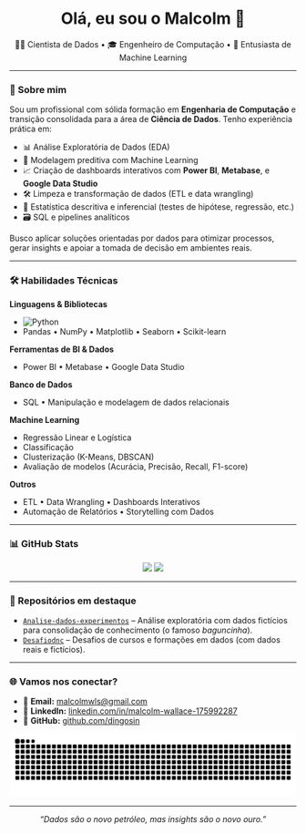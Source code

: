 <h1 align="center">Olá, eu sou o Malcolm 👋</h1>
<p align="center">
  👨‍💻 Cientista de Dados • 🎓 Engenheiro de Computação • 🧠 Entusiasta de Machine Learning
</p>

---
### 🚀 Sobre mim

Sou um profissional com sólida formação em **Engenharia de Computação** e transição consolidada para a área de **Ciência de Dados**. Tenho experiência prática em:

- 📊 Análise Exploratória de Dados (EDA)
- 🤖 Modelagem preditiva com Machine Learning
- 📈 Criação de dashboards interativos com **Power BI**, **Metabase**, e **Google Data Studio**
- 🛠️ Limpeza e transformação de dados (ETL e data wrangling)
- 🧪 Estatística descritiva e inferencial (testes de hipótese, regressão, etc.)
- 🗃️ SQL e pipelines analíticos

Busco aplicar soluções orientadas por dados para otimizar processos, gerar insights e apoiar a tomada de decisão em ambientes reais.

---
### 🛠️ Habilidades Técnicas

**Linguagens & Bibliotecas**
- ![Python](https://img.shields.io/badge/-Python-3776AB?style=flat&logo=python&logoColor=white)
- Pandas • NumPy • Matplotlib • Seaborn • Scikit-learn

**Ferramentas de BI & Dados**
- Power BI • Metabase • Google Data Studio

**Banco de Dados**
- SQL • Manipulação e modelagem de dados relacionais

**Machine Learning**
- Regressão Linear e Logística
- Classificação
- Clusterização (K-Means, DBSCAN)
- Avaliação de modelos (Acurácia, Precisão, Recall, F1-score)

**Outros**
- ETL • Data Wrangling • Dashboards Interativos
- Automação de Relatórios • Storytelling com Dados

---

### 📊 GitHub Stats

<p align="center">
  <img height="180em" src="https://github-readme-stats.vercel.app/api?username=dingosin&show_icons=true&theme=tokyonight&hide=prs,issues"/>
  <img height="180em" src="https://github-readme-stats.vercel.app/api/top-langs/?username=dingosin&layout=compact&theme=tokyonight"/>
</p>

---

### 📌 Repositórios em destaque

- [`Analise-dados-experimentos`](https://github.com/dingosin/brincadados) – Análise exploratória com dados fictícios para consolidação de conhecimento (o famoso *baguncinha*).
- [`Desafiodnc`](https://github.com/dingosin/desafiodnc) – Desafios de cursos e formações em dados (com dados reais e fictícios).

---

### 🌐 Vamos nos conectar?

- 📧 **Email:** [malcolmwls@gmail.com](mailto:malcolmwls@gmail.com)
- 💼 **LinkedIn:** [linkedin.com/in/malcolm-wallace-175992287](https://www.linkedin.com/in/malcolm-wallace-175992287/)
- 🧠 **GitHub:** [github.com/dingosin](https://github.com/dingosin)

<p align="center">
  <img src="https://github.com/dingosin/dingosin/blob/output/github-contribution-grid-snake.svg" alt="Snake animation" />
</p>

---

<p align="center">
  <i>“Dados são o novo petróleo, mas insights são o novo ouro.”</i>
</p>
